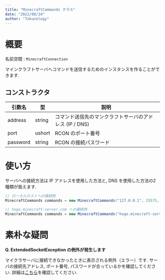 ```yaml
---
title: "MinecraftCommands クラス"
date: "2022/08/24"
author: "Takunology"
---
```


# 概要
名前空間 : `MinecraftConnection`

マインクラフトサーバへコマンドを送信するためのインスタンスを作ることができます.

## コンストラクタ

|引数名|型|説明|
|--|--|--|
|address|string|コマンド送信先のマンクラフトサーバのアドレス (IP / DNS)|
|port|ushort|RCON のポート番号|
|password|string|RCON の接続パスワード|

# 使い方
サーバへの接続方法は IP アドレスを使用した方法と, DNS を使用した方法の2種類が扱えます. 

```cs
// ローカルホストへの接続例
MinecraftCommands commands = new MinecraftCommands("127.0.0.1", 25575, "passwd");

// hoge.minecraft-server.com への接続例
MinecraftCommands commands = new MinecraftCommands("hoge.minecraft-server.com", 25575, "passwd");
```

# 素朴な疑問

**Q. ExtendedSocketException の例外が発生します**

マイクラサーバに接続できなかったときに表示される例外（エラー）です. サーバの接続先アドレス, ポート番号, パスワードが合っているかを確認してください. 詳細は[こちら](https://www.mcwithcode.com/QandA)を確認してください. 
